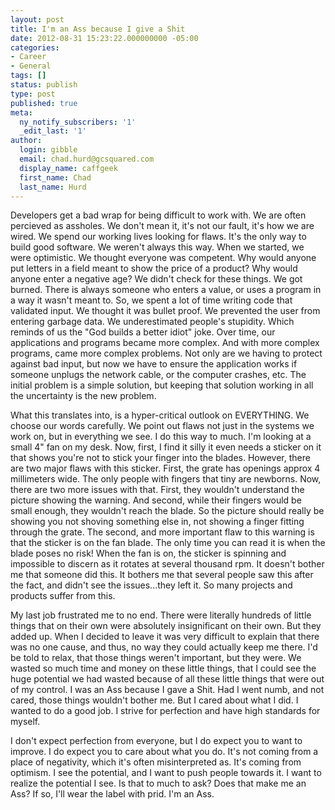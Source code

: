 ```yaml
---
layout: post
title: I'm an Ass because I give a Shit
date: 2012-08-31 15:23:22.000000000 -05:00
categories:
- Career
- General
tags: []
status: publish
type: post
published: true
meta:
  ny_notify_subscribers: '1'
  _edit_last: '1'
author:
  login: gibble
  email: chad.hurd@gcsquared.com
  display_name: caffgeek
  first_name: Chad
  last_name: Hurd
---
```

Developers get a bad wrap for being difficult to work with. We are often percieved as assholes. We don't mean it, it's not our fault, it's how we are wired. We spend our working lives looking for flaws. It's the only way to build good software. We weren't always this way. When we started, we were optimistic. We thought everyone was competent. Why would anyone put letters in a field meant to show the price of a product? Why would anyone enter a negative age? We didn't check for these things. We got burned. There is always someone who enters a value, or uses a program in a way it wasn't meant to. So, we spent a lot of time writing code that validated input. We thought it was bullet proof. We prevented the user from entering garbage data. We underestimated people's stupidity. Which reminds of us the "God builds a better idiot" joke. Over time, our applications and programs became more complex. And with more complex programs, came more complex problems. Not only are we having to protect against bad input, but now we have to ensure the application works if someone unplugs the network cable, or the computer crashes, etc. The initial problem is a simple solution, but keeping that solution working in all the uncertainty is the new problem.

What this translates into, is a hyper-critical outlook on EVERYTHING. We choose our words carefully. We point out flaws not just in the systems we work on, but in everything we see. I do this way to much. I'm looking at a small 4" fan on my desk. Now, first, I find it silly it even needs a sticker on it that shows you're not to stick your finger into the blades. However, there are two major flaws with this sticker. First, the grate has openings approx 4 millimeters wide. The only people with fingers that tiny are newborns. Now, there are two more issues with that. First, they wouldn't understand the picture showing the warning. And second, while their fingers would be small enough, they wouldn't reach the blade. So the picture should really be showing you not shoving something else in, not showing a finger fitting through the grate. The second, and more important flaw to this warning is that the sticker is on the fan blade. The only time you can read it is when the blade poses no risk! When the fan is on, the sticker is spinning and impossible to discern as it rotates at several thousand rpm. It doesn't bother me that someone did this. It bothers me that several people saw this after the fact, and didn't see the issues...they left it. So many projects and products suffer from this.

My last job frustrated me to no end. There were literally hundreds of little things that on their own were absolutely insignificant on their own. But they added up. When I decided to leave it was very difficult to explain that there was no one cause, and thus, no way they could actually keep me there. I'd be told to relax, that those things weren't important, but they were. We wasted so much time and money on these little things, that I could see the huge potential we had wasted because of all these little things that were out of my control. I was an Ass because I gave a Shit. Had I went numb, and not cared, those things wouldn't bother me. But I cared about what I did. I wanted to do a good job. I strive for perfection and have high standards for myself.

I don't expect perfection from everyone, but I do expect you to want to improve. I do expect you to care about what you do. It's not coming from a place of negativity, which it's often misinterpreted as. It's coming from optimism. I see the potential, and I want to push people towards it. I want to realize the potential I see. Is that to much to ask? Does that make me an Ass? If so, I'll wear the label with prid. I'm an Ass.